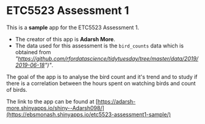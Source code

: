
# ETC5523 Assessment 1

This is a **sample** app for the ETC5523 Assessment 1. 

* The creator of this app is **Adarsh More**.
* The data used for this assessment is the `bird_counts` data which is obtained from 
  *"https://github.com/rfordatascience/tidytuesday/tree/master/data/2019/2019-06-18")"*. 

The goal of the app is to analyse the bird count and it's trend and to study if there is a
correlation between the hours spent on watching birds and count of birds.

The link to the app can be found at [https://adarsh-more.shinyapps.io/shiny--Adarsh098/](https://ebsmonash.shinyapps.io/etc5523-assessment1-sample/)
